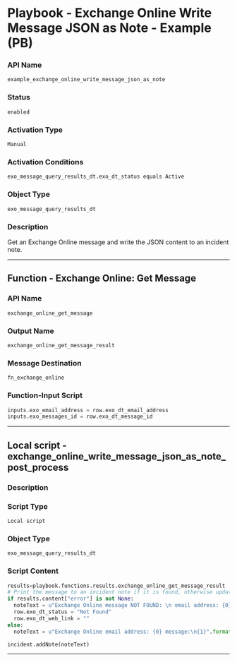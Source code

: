 <!--
    DO NOT MANUALLY EDIT THIS FILE
    THIS FILE IS AUTOMATICALLY GENERATED WITH resilient-sdk codegen
    Generated with resilient-sdk v51.0.1.1.824
-->

# Playbook - Exchange Online Write Message JSON as Note - Example (PB)

### API Name
`example_exchange_online_write_message_json_as_note`

### Status
`enabled`

### Activation Type
`Manual`

### Activation Conditions
`exo_message_query_results_dt.exo_dt_status equals Active`

### Object Type
`exo_message_query_results_dt`

### Description
Get an Exchange Online message and write the JSON content to an incident note.


---
## Function - Exchange Online: Get Message

### API Name
`exchange_online_get_message`

### Output Name
`exchange_online_get_message_result`

### Message Destination
`fn_exchange_online`

### Function-Input Script
```python
inputs.exo_email_address = row.exo_dt_email_address
inputs.exo_messages_id = row.exo_dt_message_id
```

---

## Local script - exchange_online_write_message_json_as_note_post_process

### Description


### Script Type
`Local script`

### Object Type
`exo_message_query_results_dt`

### Script Content
```python
results=playbook.functions.results.exchange_online_get_message_result
# Print the message to an incident note if it is found, otherwise update the status as Not Found in the datatable.
if results.content["error"] is not None:
  noteText = u"Exchange Online message NOT FOUND: \n email address: {0}\n message ID: {1}\n{2}".format(results.inputs["exo_email_address"], results.inputs["exo_messages_id"], results.pretty_string)
  row.exo_dt_status = "Not Found"
  row.exo_dt_web_link = ""
else:
  noteText = u"Exchange Online email address: {0} message:\n{1}".format(results.inputs["exo_email_address"], results.pretty_string)

incident.addNote(noteText)
```

---

